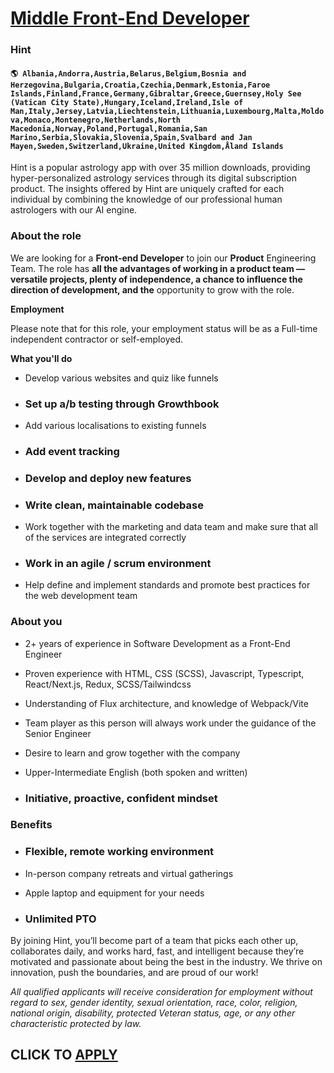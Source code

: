 # [Middle Front-End Developer](https://www.remotewlb.com/apply/middle-front-end-developer-86719)  
### Hint  
#### `🌎 Albania,Andorra,Austria,Belarus,Belgium,Bosnia and Herzegovina,Bulgaria,Croatia,Czechia,Denmark,Estonia,Faroe Islands,Finland,France,Germany,Gibraltar,Greece,Guernsey,Holy See (Vatican City State),Hungary,Iceland,Ireland,Isle of Man,Italy,Jersey,Latvia,Liechtenstein,Lithuania,Luxembourg,Malta,Moldova,Monaco,Montenegro,Netherlands,North Macedonia,Norway,Poland,Portugal,Romania,San Marino,Serbia,Slovakia,Slovenia,Spain,Svalbard and Jan Mayen,Sweden,Switzerland,Ukraine,United Kingdom,Åland Islands`  

Hint is a popular astrology app with over 35 million downloads, providing hyper-personalized astrology services through its digital subscription product. The insights offered by Hint are uniquely crafted for each individual by combining the knowledge of our professional human astrologers with our AI engine.

### About the role

We are looking for a **Front-end Developer** to join our **Product** Engineering Team. The role has **all the advantages of working in a product team — versatile projects, plenty of independence, a chance to influence the direction of development, and the** opportunity to grow with the role.  
  
 **Employment**

Please note that for this role, your employment status will be as a Full-time independent contractor or self-employed.  
  
 **What you'll do**

  * Develop various websites and quiz like funnels

  * ### Set up a/b testing through Growthbook

  * Add various localisations to existing funnels

  * ### Add event tracking

  * ### Develop and deploy new features 

  * ### Write clean, maintainable codebase

  * Work together with the marketing and data team and make sure that all of the services are integrated correctly

  * ### Work in an agile / scrum environment

  * Help define and implement standards and promote best practices for the web development team

### About you

  * 2+ years of experience in Software Development as a Front-End Engineer

  * Proven experience with HTML, CSS (SCSS), Javascript, Typescript, React/Next.js, Redux, SCSS/Tailwindcss

  * Understanding of Flux architecture, and knowledge of Webpack/Vite

  * Team player as this person will always work under the guidance of the Senior Engineer

  * Desire to learn and grow together with the company

  * Upper-Intermediate English (both spoken and written)

  * ### Initiative, proactive, confident mindset

### Benefits

  * ### Flexible, remote working environment

  * In-person company retreats and virtual gatherings

  * Apple laptop and equipment for your needs

  * ### Unlimited PTO

By joining Hint, you’ll become part of a team that picks each other up, collaborates daily, and works hard, fast, and intelligent because they’re motivated and passionate about being the best in the industry. We thrive on innovation, push the boundaries, and are proud of our work!

 _All qualified applicants will receive consideration for employment without regard to sex, gender identity, sexual orientation, race, color, religion, national origin, disability, protected Veteran status, age, or any other characteristic protected by law._

  
## CLICK TO [APPLY](https://www.remotewlb.com/apply/middle-front-end-developer-86719)

